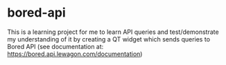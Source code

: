 # bored-api

This is a learning project for me to learn API queries and test/demonstrate my understanding of it by creating a QT
widget which sends queries to Bored API (see documentation at: https://bored.api.lewagon.com/documentation)
